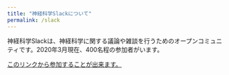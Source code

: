 ```yaml
---
title: "神経科学Slackについて"
permalink: /slack
---
```


神経科学Slackは、神経科学に関する議論や雑談を行うためのオープンコミュニティです。2020年3月現在、400名程の参加者がいます。

[このリンクから参加することが出来ます。](https://neuroscience-ja.slack.com/join/shared_invite/enQtODIyOTI5ODMxMDc1LTE4MTdiNzFkOGVkZmM0NzFkNDkyOWZjZTQzNTc0MGMwN2ViYjQ1Y2JmMGVhMzAwNzM1MzFlYWYxZTY2ZmU5ZjU)